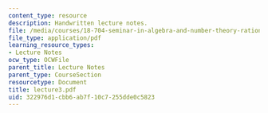 ```yaml
---
content_type: resource
description: Handwritten lecture notes.
file: /media/courses/18-704-seminar-in-algebra-and-number-theory-rational-points-on-elliptic-curves-fall-2004/322976d1cbb6ab7f10c7255dde0c5823_lecture3.pdf
file_type: application/pdf
learning_resource_types:
- Lecture Notes
ocw_type: OCWFile
parent_title: Lecture Notes
parent_type: CourseSection
resourcetype: Document
title: lecture3.pdf
uid: 322976d1-cbb6-ab7f-10c7-255dde0c5823
---
```

